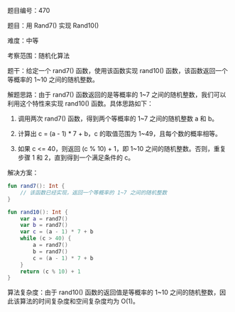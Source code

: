 题目编号：470

题目：用 Rand7() 实现 Rand10()

难度：中等

考察范围：随机化算法

题干：给定一个 rand7() 函数，使用该函数实现 rand10() 函数，该函数返回一个等概率的 1~10 之间的随机整数。

解题思路：由于 rand7() 函数返回的是等概率的 1~7 之间的随机整数，我们可以利用这个特性来实现 rand10() 函数。具体思路如下：

1. 调用两次 rand7() 函数，得到两个等概率的 1~7 之间的随机整数 a 和 b。

2. 计算出 c = (a - 1) * 7 + b，c 的取值范围为 1~49，且每个数的概率相等。

3. 如果 c <= 40，则返回 (c % 10) + 1，即 1~10 之间的随机整数。否则，重复步骤 1 和 2，直到得到一个满足条件的 c。

解决方案：

```kotlin
fun rand7(): Int {
    // 该函数已经实现，返回一个等概率的 1~7 之间的随机整数
}

fun rand10(): Int {
    var a = rand7()
    var b = rand7()
    var c = (a - 1) * 7 + b
    while (c > 40) {
        a = rand7()
        b = rand7()
        c = (a - 1) * 7 + b
    }
    return (c % 10) + 1
}
```

算法复杂度：由于 rand10() 函数的返回值是等概率的 1~10 之间的随机整数，因此该算法的时间复杂度和空间复杂度均为 O(1)。
